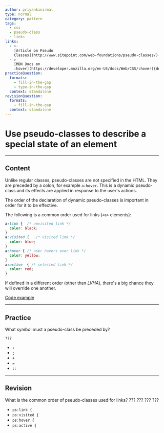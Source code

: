 ```yaml
---
author: priyankinirmal
type: normal
category: pattern
tags:
  - css
  - pseudo-class
  - links
links:
  - >-
    [Article on Pseudo
    Classes](http://www.sitepoint.com/web-foundations/pseudo-classes/){article}
  - >-
    [MDN Docs on
    :hover](https://developer.mozilla.org/en-US/docs/Web/CSS/:hover){documentation}
practiceQuestion:
  formats:
    - fill-in-the-gap
    - type-in-the-gap
  context: standalone
revisionQuestion:
  formats:
    - fill-in-the-gap
  context: standalone
---
```


# Use pseudo-classes to describe a special state of an element


---

## Content

Unlike regular classes, pseudo-classes are not specified in the HTML. They are preceded by a colon, for example `a:hover`. This is a dynamic pseudo-class and its effects  are applied in response to  the user's actions.

The order of the declaration of dynamic pseudo-classes is important in order for it to be effective.

The following is a common order used for links (`<a>` elements):

```css
a:link {  /* unvisited link */
  color: black;
}
a:visited {   /* visited link */
  color: blue;
}
a:hover { /* user hovers over link */
  color: yellow;
}
a:active  { /* selected link */
  color: red;
}   
```

If defined in a different order (other than *LVHA*), there's a big chance they will override one another.

[Code example](http://codepen.io/mihaiberq/pen/wzGvWq)


---

## Practice

What symbol must a pseudo-class be preceded by?

```plain-text
???
```

- `:`
- `;`
- `+`
- `=`
- `::`


---

## Revision

What is the common order of pseudo-classes used for links?
??? ??? ??? ???

- `ps:link {`
- `ps:visited {`
- `ps:hover {`
- `ps:active {`
